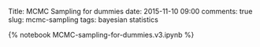 Title: MCMC Sampling for dummies
date: 2015-11-10 09:00
comments: true
slug: mcmc-sampling
tags: bayesian statistics

{% notebook MCMC-sampling-for-dummies.v3.ipynb %}
